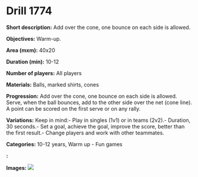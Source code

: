 # Drill 1774

**Short description:**
Add over the cone, one bounce on each side is allowed.

**Objectives:**
Warm-up.

**Area (mxm):**
40x20

**Duration (min):**
10-12

**Number of players:**
All players

**Materials:**
Balls, marked shirts, cones

**Progression:**
Add over the cone, one bounce on each side is allowed. Serve, when the ball bounces, add to the other side over the net (cone line). A point can be scored on the first serve or on any rally.

**Variations:**
Keep in mind:- Play in singles (1v1) or in teams (2v2).- Duration, 30 seconds.- Set a goal, achieve the goal, improve the score, better than the first result.- Change players and work with other teammates.

**Categories:**
10-12 years, Warm up - Fun games

**:**


**Images:**
![](https://www.coachingfutsal.com/\images\e6fc71bc-6019-420c-970d-ced6796a29ee_354.png)

